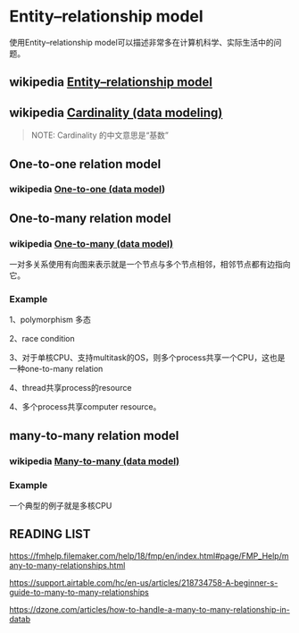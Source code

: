 # Entity–relationship model

使用Entity–relationship model可以描述非常多在计算机科学、实际生活中的问题。

## wikipedia [Entity–relationship model](https://en.wikipedia.org/wiki/Entity%E2%80%93relationship_model)



## wikipedia [Cardinality (data modeling)](https://en.wikipedia.org/wiki/Cardinality_(data_modeling))

> NOTE: Cardinality 的中文意思是“基数”



## One-to-one relation model

### wikipedia [One-to-one (data model](https://en.wikipedia.org/wiki/One-to-one_(data_model)))



## One-to-many relation model

### wikipedia [One-to-many (data model)](https://en.wikipedia.org/wiki/One-to-many_(data_model))

一对多关系使用有向图来表示就是一个节点与多个节点相邻，相邻节点都有边指向它。

### Example

1、polymorphism 多态

2、race condition

3、对于单核CPU、支持multitask的OS，则多个process共享一个CPU，这也是一种one-to-many relation

4、thread共享process的resource

4、多个process共享computer resource。

## many-to-many relation model



### wikipedia [Many-to-many (data model)](https://en.wikipedia.org/wiki/Many-to-many_(data_model))



### Example

一个典型的例子就是多核CPU



## READING LIST

https://fmhelp.filemaker.com/help/18/fmp/en/index.html#page/FMP_Help/many-to-many-relationships.html

https://support.airtable.com/hc/en-us/articles/218734758-A-beginner-s-guide-to-many-to-many-relationships

https://dzone.com/articles/how-to-handle-a-many-to-many-relationship-in-datab




